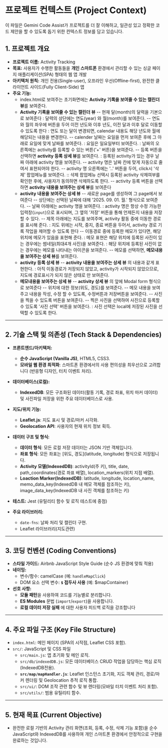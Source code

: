 # 프로젝트 컨텍스트 (Project Context)

이 파일은 Gemini Code Assist가 프로젝트를 더 잘 이해하고, 일관성 있고 정확한 코드 제안을 할 수 있도록 돕기 위한 컨텍스트 정보를 담고 있습니다.

## 1. 프로젝트 개요

- **프로젝트 이름:** Activity Tracking
- **목표:** 사용자가 수행한 활동들을 **개인 스마트폰** 환경에서 관리할 수 있는 싱글 페이지 애플리케이션(SPA) 형태의 웹 앱 개발
- **아키텍처 원칙:** 개인 전용(Single-user), 오프라인 우선(Offline-first), 완전한 클라이언트 사이드(Fully Client-Side) 앱
- **주요 기능:**
    - index.html로 보여주는 초기화면에는 **Activity 기록을 보여줄 수 있는 캘린더 뷰**를 보여준다.
    - **Activity 기록을 보여줄 수 있는 캘린더 뷰**
        -- 현재 달(month)의 달력을 기본으로 보여준다
            : 달력의 상단에는 연도(year) 와 월(month)를 보여준다.
                -- 연도와 월의 좌우에 버튼을 두어 이전 년도와 이후 년도, 이전 달과 이후 달로 이동할 수 있도록 한다
                    : 연도 또는 달이 변경되면, calendar 내용도 해당 년도와 월에 해당되는 내용을 변경한다.
        -- calender 날짜는 요일을 먼저 보여준 후에 그 아래로 요일에 맞게 날짜를 보여준다. 
            : 요일은 일요일부터 보여준다.
            : 날짜의 오른쪽에는 activity를 등록할 수 있는 버튼('+' 버튼)을 보여준다.
                -- 등록 버튼을 선택하면 **activity 등록 상세 뷰**를 보여준다.
            : 등록된 activity가 있는 경우 날짜 아래에 activity 명을 보여준다.
                -- activity 명은 날짜 칸에 맞게 자동으로 줄여서 표현되어야 한다.
                -- activity 명 오른쪽에는 '..' 버튼을 두어, click시 '삭제' 팝업메뉴를 보여준다.
                    :: 삭제 팝업메뉴 선택시 등록된 activity 삭제여부를 확인한 후에, 사용자가 동의하면 삭제하도록 한다.
        -- activity 등록 버튼을 선택하면 **activity 내용을 보여주는 상세 뷰**를 보여준다
    - **activity 내용을 보여주는 상세 뷰**
        -- 새로운 page를 생성하여 그 page에서 보여준다
        -- 상단에는 선택된 날짜에 대해 '2025. 09. 01. 월.' 형식으로 보여준다.
        -- 날짜 아래에는 activity 명을 보여준다.
            : activity 명은 항상 수정 가능한 입력창(`input`)으로 표시되며, 그 옆의 '저장' 버튼을 통해 언제든지 내용을 저장할 수 있다.
        -- 제목 아래에는 지도를 보여주며, activity 활동 중에 이동한 경로를 표시해 준다.
            : 지도 위에는 시작, 중지, 종료 버튼을 두어서, activity 경로 기록 작업을 제어할 수 있도록 한다
        -- 이동경로 중에 등록한 메모가 있다면, 해당 위치에 메모가 있음을 표현해 준다.
            : 메모 표현은 해당 위치에 등록된 사진이 있는 경우에는 썸네일(최대4개 사진)을 보여준다.
            : 해당 위치에 등록된 사진이 없는 경우에는 메모를 나타내는 아이콘을 보여준다.
        -- 메모를 선택하면, **메모내용을 보여주는 상세 뷰**를 보여준다.
    - **activity 등록 상세 뷰**
        -- **activity 내용을 보여주는 상세 뷰** 의 내용과 같게 표현한다.
            : 아직 이동경로가 저장되지 않았고, activity가 시작되지 않았으므로, 지도에 경로표시가 되지 않은 상태로 만 보여준다.
    - **메모내용을 보여주는 상세 뷰**
        -- **activity 상세 뷰** 의 앞에 Modal form 형식으로 보여준다
        -- 위치에 대한 정보(위도, 경도)를 보여준다.
        -- 메모 내용을 보여주고 내용을 작성, 수정 할 수 있도록, 수정버튼과 저장버튼을 보여준다.
        -- 사진을 찍을 수 있도록 버튼을 보여준다.
        -- 찍은 사진을 선택하여 사진으로 등록할 수 있도록 '사진 선택' 버튼을 보여준다.
            : 사진 선택은 local에 저장된 사진을 선택할 수 있도록 한다.
---

## 2. 기술 스택 및 의존성 (Tech Stack & Dependencies)

- **프론트엔드/아키텍처:**
    - **순수 JavaScript (Vanilla JS)**, HTML5, CSS3.
    - **모바일 웹 환경 최적화**: 스마트폰 환경에서의 사용 편의성을 최우선으로 고려합니다 (반응형 디자인, 터치 이벤트 처리).
- **데이터베이스(로컬):**
   - **IndexedDB**: 모든 구조화된 데이터(활동 기록, 경로 좌표, 위치 마커 데이터) 및 사진파일 저장을 위한 주요 데이터베이스로 사용.
- **지도/위치 기능:**
    - **Leaflet.js**: 지도 표시 및 경로/마커 시각화.
    - **Geolocation API**: 사용자의 현재 위치 정보 획득.

- **데이터 구조 및 형식:**
    - **데이터 형식**: 모든 로컬 저장 데이터는 JSON 기반 객체입니다.
    - **좌표 형식**: 모든 좌표는 [위도, 경도](latitude, longitude) 형식으로 저장됩니다.
    - **Activity 모델(IndexedDB)**: activityId(주 키), title, date, path_coordinates(경로 좌표 배열), location_markers(위치 지점 배열).
    - **Loaction Marker(IndexedDB)**: latitude, longitude, location_name, memo_data_key(IndexedDB 내 메모 객체를 참조하는 키), image_data_key(IndexedDB 내 사진 객체를 참조하는 키)
- **테스트:** Jest (유틸리티 함수 및 로직 테스트에 중점)
- **주요 라이브러리:**
    - `date-fns`: 날짜 처리 및 캘린더 구현.
    - Leaflet 라이브러리(지도관련)

---

## 3. 코딩 컨벤션 (Coding Conventions)

- **스타일 가이드:** Airbnb JavaScript Style Guide (순수 JS 환경에 맞춰 적용)
- **네이밍:**
    - 변수/함수: camelCase (예: `handleMapClick`)
    - DOM 요소 선택 변수: **`$` 접두사 사용** (예: $\text{\$mapContainer}$)
- **선호 사항:**
    - **모듈 패턴**을 사용하여 코드를 기능별로 분리합니다.
    - **ES Modules** 문법 (`import`/`export`)을 사용합니다.
    - **로컬 데이터 저장 실패** 에 대한 사용자 피드백 로직을 강조합니다
---

## 4. 주요 파일 구조 (Key File Structure)

- `index.html`: 메인 페이지 (SPA의 시작점, $\text{Leaflet}$ CSS 포함).
- `src/`: JavaScript 및 CSS 파일
    - `src/main.js`: 앱 초기화 및 메인 로직.
    - `src/db/indexedDB.js`: 모든 데이터베이스 CRUD 작업을 담당하는 핵심 로직(IndexedDB전용).
    - **`src/map/mapHandler.js`**: Leaflet 인스턴스 초기화, 지도 객체 관리, 경로/마커 렌더링 및 Geolocation 추적 로직 통합.
    - `src/ui/`: DOM 조작 관련 함수 및 뷰 렌더링(모바일 터치 이벤트 처리 포함).
    - `src/utils/`: 범용 유틸리티 함수.

---

## 5. 현재 목표 (Current Objective)

- 완전한 로컬 기반의 Activity 관리 화면(조회, 등록, 수정, 삭제 기능 포함)을 순수 JavaScript와 IndexedDB를 사용하여 개인 스마트폰 환경에서 안정적으로 구현을 완료하는 것입니다.